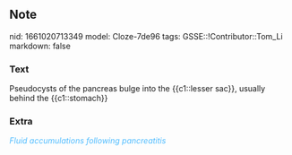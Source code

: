 ## Note
nid: 1661020713349
model: Cloze-7de96
tags: GSSE::!Contributor::Tom_Li
markdown: false

### Text
<div>
  Pseudocysts of the pancreas bulge into the {{c1::lesser sac}},
  usually behind the {{c1::stomach}}
</div>

### Extra
<div>
  <i><font color="#4FBCFF">Fluid accumulations following
  pancreatitis</font></i>
</div>
